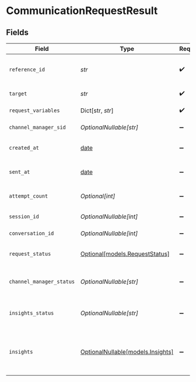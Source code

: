 # CommunicationRequestResult


## Fields

| Field                                                                                                                                            | Type                                                                                                                                             | Required                                                                                                                                         | Description                                                                                                                                      | Example                                                                                                                                          |
| ------------------------------------------------------------------------------------------------------------------------------------------------ | ------------------------------------------------------------------------------------------------------------------------------------------------ | ------------------------------------------------------------------------------------------------------------------------------------------------ | ------------------------------------------------------------------------------------------------------------------------------------------------ | ------------------------------------------------------------------------------------------------------------------------------------------------ |
| `reference_id`                                                                                                                                   | *str*                                                                                                                                            | :heavy_check_mark:                                                                                                                               | ID for target outreach (unique within batch)                                                                                                     | 12345                                                                                                                                            |
| `target`                                                                                                                                         | *str*                                                                                                                                            | :heavy_check_mark:                                                                                                                               | Target phone number                                                                                                                              | 512-555-1234                                                                                                                                     |
| `request_variables`                                                                                                                              | Dict[str, *str*]                                                                                                                                 | :heavy_check_mark:                                                                                                                               | Variables for request                                                                                                                            |                                                                                                                                                  |
| `channel_manager_sid`                                                                                                                            | *OptionalNullable[str]*                                                                                                                          | :heavy_minus_sign:                                                                                                                               | Channel manager SID                                                                                                                              | LMc4b16a9df2ce33d84b3d30581fe6598c                                                                                                               |
| `created_at`                                                                                                                                     | [date](https://docs.python.org/3/library/datetime.html#date-objects)                                                                             | :heavy_minus_sign:                                                                                                                               | Timestamp of request creation                                                                                                                    | 2025-10-02T00:00:00Z                                                                                                                             |
| `sent_at`                                                                                                                                        | [date](https://docs.python.org/3/library/datetime.html#date-objects)                                                                             | :heavy_minus_sign:                                                                                                                               | Timestamp at which request was sent                                                                                                              | 2025-10-03T00:00:00Z                                                                                                                             |
| `attempt_count`                                                                                                                                  | *Optional[int]*                                                                                                                                  | :heavy_minus_sign:                                                                                                                               | Number of attempts for request                                                                                                                   | 0                                                                                                                                                |
| `session_id`                                                                                                                                     | *OptionalNullable[int]*                                                                                                                          | :heavy_minus_sign:                                                                                                                               | Unique ID for call session                                                                                                                       | 1                                                                                                                                                |
| `conversation_id`                                                                                                                                | *OptionalNullable[int]*                                                                                                                          | :heavy_minus_sign:                                                                                                                               | Unique ID for conversation                                                                                                                       | 1                                                                                                                                                |
| `request_status`                                                                                                                                 | [Optional[models.RequestStatus]](../models/requeststatus.md)                                                                                     | :heavy_minus_sign:                                                                                                                               | Status of a communication request.                                                                                                               |                                                                                                                                                  |
| `channel_manager_status`                                                                                                                         | *OptionalNullable[str]*                                                                                                                          | :heavy_minus_sign:                                                                                                                               | Status of request in channel manager                                                                                                             | COMPLETED                                                                                                                                        |
| `insights_status`                                                                                                                                | *OptionalNullable[str]*                                                                                                                          | :heavy_minus_sign:                                                                                                                               | Status of session in insight workflow                                                                                                            | PENDING                                                                                                                                          |
| `insights`                                                                                                                                       | [OptionalNullable[models.Insights]](../models/insights.md)                                                                                       | :heavy_minus_sign:                                                                                                                               | Insights from call                                                                                                                               | {<br/>"rating": "Good",<br/>"summary": "The customer service agent successfully assisted the caller with their inquiry and the call ended positively."<br/>} |